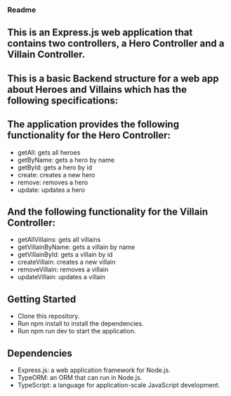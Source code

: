 ### Readme
## This is an Express.js web application that contains two controllers, a Hero Controller and a Villain Controller. 
## This is a basic Backend structure for a web app about Heroes and Villains which has the following specifications:

## The application provides the following functionality for the Hero Controller:
+ getAll: gets all heroes
+ getByName: gets a hero by name
+ getById: gets a hero by id
+ create: creates a new hero
+ remove: removes a hero
+ update: updates a hero

## And the following functionality for the Villain Controller:
+ getAllVillains: gets all villains
+ getVillainByName: gets a villain by name
+ getVillainById: gets a villain by id
+ createVillain: creates a new villain
+ removeVillain: removes a villain
+ updateVillain: updates a villain

## Getting Started
+ Clone this repository.
+ Run npm install to install the dependencies.
+ Run npm run dev to start the application.

## Dependencies
+ Express.js: a web application framework for Node.js.
+ TypeORM: an ORM that can run in Node.js.
+ TypeScript: a language for application-scale JavaScript development.
